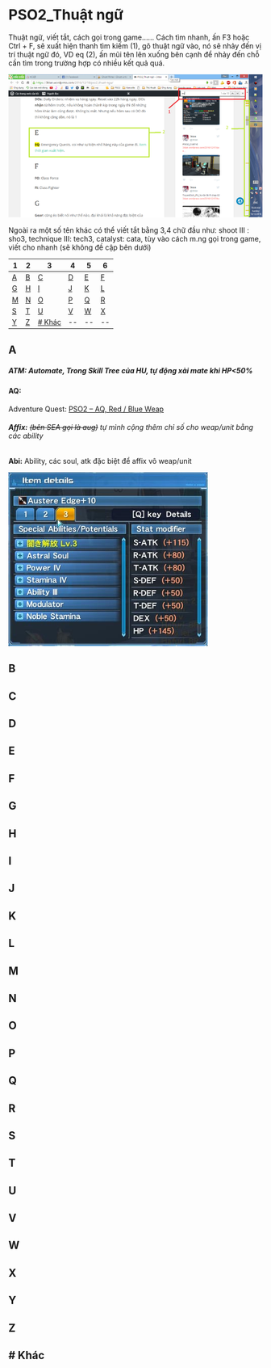 # PSO2_Thuật ngữ

Thuật ngữ, viết tắt, cách gọi trong game……
Cách tìm nhanh, ấn F3 hoặc Ctrl + F, sẽ xuất hiện thanh tìm kiếm (1), gõ thuật ngữ vào, nó sẽ nhảy đến vị trí thuật ngữ đó, VD eq (2), ấn mũi tên lên xuống bên cạnh để nhảy đến chỗ cần tìm trong trường hợp có nhiều kết quả quá.

![](../data/thuat_ngu/thuat_ngu.png)

Ngoài ra một số tên khác có thể viết tắt bằng 3,4 chữ đầu như: shoot III : sho3, technique III: tech3, catalyst: cata, tùy vào cách m.ng gọi trong game, viết cho nhanh (sẽ không đề cập bên dưới)

1 | 2 | 3 | 4 | 5 | 6
-- | -- | -- | -- | -- | --
[A](https://github.com/3ktan/Pso2-s-Compendium/blob/master/compendium/thuat_ngu.md#a) | [B](https://github.com/3ktan/Pso2-s-Compendium/blob/master/compendium/thuat_ngu.md#b) | [C](https://github.com/3ktan/Pso2-s-Compendium/blob/master/compendium/thuat_ngu.md#c) | [D](https://github.com/3ktan/Pso2-s-Compendium/blob/master/compendium/thuat_ngu.md#d) | [E](https://github.com/3ktan/Pso2-s-Compendium/blob/master/compendium/thuat_ngu.md#e) | [F](https://github.com/3ktan/Pso2-s-Compendium/blob/master/compendium/thuat_ngu.md#f)
[G](https://github.com/3ktan/Pso2-s-Compendium/blob/master/compendium/thuat_ngu.md#g) | [H](https://github.com/3ktan/Pso2-s-Compendium/blob/master/compendium/thuat_ngu.md#h) | [I](https://github.com/3ktan/Pso2-s-Compendium/blob/master/compendium/thuat_ngu.md#i) | [J](https://github.com/3ktan/Pso2-s-Compendium/blob/master/compendium/thuat_ngu.md#j) | [K](https://github.com/3ktan/Pso2-s-Compendium/blob/master/compendium/thuat_ngu.md#k) | [L](https://github.com/3ktan/Pso2-s-Compendium/blob/master/compendium/thuat_ngu.md#l)
[M](https://github.com/3ktan/Pso2-s-Compendium/blob/master/compendium/thuat_ngu.md#m) | [N](https://github.com/3ktan/Pso2-s-Compendium/blob/master/compendium/thuat_ngu.md#n) | [O](https://github.com/3ktan/Pso2-s-Compendium/blob/master/compendium/thuat_ngu.md#o) | [P](https://github.com/3ktan/Pso2-s-Compendium/blob/master/compendium/thuat_ngu.md#p) | [Q](https://github.com/3ktan/Pso2-s-Compendium/blob/master/compendium/thuat_ngu.md#q) | [R](https://github.com/3ktan/Pso2-s-Compendium/blob/master/compendium/thuat_ngu.md#r)
[S](https://github.com/3ktan/Pso2-s-Compendium/blob/master/compendium/thuat_ngu.md#s) | [T](https://github.com/3ktan/Pso2-s-Compendium/blob/master/compendium/thuat_ngu.md#t) | [U](https://github.com/3ktan/Pso2-s-Compendium/blob/master/compendium/thuat_ngu.md#u) | [V](https://github.com/3ktan/Pso2-s-Compendium/blob/master/compendium/thuat_ngu.md#v) | [W](https://github.com/3ktan/Pso2-s-Compendium/blob/master/compendium/thuat_ngu.md#w) | [X](https://github.com/3ktan/Pso2-s-Compendium/blob/master/compendium/thuat_ngu.md#x)
[Y](https://github.com/3ktan/Pso2-s-Compendium/blob/master/compendium/thuat_ngu.md#y) | [Z](https://github.com/3ktan/Pso2-s-Compendium/blob/master/compendium/thuat_ngu.md#z) | [# Khác](https://github.com/3ktan/Pso2-s-Compendium/blob/master/compendium/thuat_ngu.md#-kh%C3%A1c) | -- | -- | --

## A
##### **ATM:** Automate, Trong Skill Tree của HU, tự động xài mate khi HP<50%

#### **AQ:** 
Adventure Quest: [PSO2 – AQ, Red / Blue Weap](https://3ktan.wordpress.com/2016/07/10/pso2-red-blue-weap/)

###### **Affix:** ~~(bên SEA gọi là aug)~~ tự mình cộng thêm chỉ số cho weap/unit bằng các ability

**Abi:** Ability, các soul, atk đặc biệt để affix vô weap/unit

![](../data/thuat_ngu/Abi.jpg)

## B

## C

## D

## E

## F

## G

## H

## I

## J

## K

## L

## M

## N

## O

## P

## Q

## R

## S

## T

## U

## V

## W

## X

## Y

## Z

## # Khác



